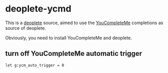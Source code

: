 # deoplete-ycmd

This is a [deoplete](https://github.com/Shougo/deoplete.nvim.git) source, aimed to use the [YouCompleteMe](https://github.com/ycm-core/YouCompleteMe.git) completions as source of deoplete.

Obviously, you need to install YouCompleteMe and deoplete.

## turn off YouCompleteMe automatic trigger
```vim
let g:ycm_auto_trigger = 0
```
